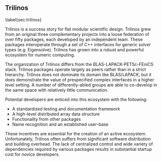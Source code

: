 
## Trilinos

\label{sec:trilinos}

Trilinos is a success story for flat modular scientific design.  Trilinos grew from an original three complementary projects into a loose federation of over fifty packages, each developed by an independent team.  These packages interoperate through a set of C++ interfaces for generic solver types (e.g. Eigensolve).  Trilinos has grown into a robust and powerful ecosystem for numeric computing.

The organization of Trilinos differs from the BLAS-LAPACK-PETSc-FEniCS stack. Trilinos packages operate largely as peers rather than in a strict hierarchy.  Trilinos does not dominate its domain like BLAS/LAPACK, but it does demonstrate the value of prespecified complex interfaces in a higher level setting.  A number of differently-abled groups are able to co-develop in the same space with relatively little communication.


Potential developers are enticed into this ecosystem with the following:

*   A standardized testing and documentation framework 
*   A high-level distributed array data structure
*   Functionality from other packages
*   Name recognition and an established user-base

These incentives are essential for the creation of an active ecosystem.  Unfortunately, Trilinos often suffers from significant software distribution and building overhead.  The lack of centralized control and wide variety of dependencies required by various packages results in substantial startup cost for novice developers.
